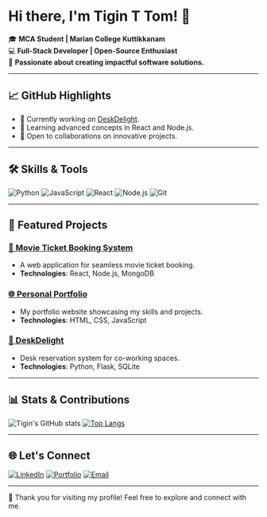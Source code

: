 # Hi there, I'm Tigin T Tom! 👋

🎓 **MCA Student | Marian College Kuttikkanam**  
💻 **Full-Stack Developer | Open-Source Enthusiast**  
🌟 **Passionate about creating impactful software solutions.**

---

## 📈 GitHub Highlights
- 🔭 Currently working on [DeskDelight](https://github.com/Tigin-T-om/DeskDelight).
- 🌱 Learning advanced concepts in React and Node.js.
- 🤝 Open to collaborations on innovative projects.

---

## 🛠️ Skills & Tools
![Python](https://img.shields.io/badge/-Python-3776AB?logo=python&logoColor=white)
![JavaScript](https://img.shields.io/badge/-JavaScript-F7DF1E?logo=javascript&logoColor=black)
![React](https://img.shields.io/badge/-React-61DAFB?logo=react&logoColor=black)
![Node.js](https://img.shields.io/badge/-Node.js-339933?logo=node.js&logoColor=white)
![Git](https://img.shields.io/badge/-Git-F05032?logo=git&logoColor=white)

---

## 🚀 Featured Projects
### [🎥 Movie Ticket Booking System](https://github.com/Tigin-T-om/Movie_ticket)
- A web application for seamless movie ticket booking.
- **Technologies**: React, Node.js, MongoDB

### [🌐 Personal Portfolio](https://github.com/Tigin-T-om/Portfolio)
- My portfolio website showcasing my skills and projects.
- **Technologies**: HTML, CSS, JavaScript

### [💼 DeskDelight](https://github.com/Tigin-T-om/DeskDelight)
- Desk reservation system for co-working spaces.
- **Technologies**: Python, Flask, SQLite

---

## 📊 Stats & Contributions
![Tigin's GitHub stats](https://github-readme-stats.vercel.app/api?username=Tigin-T-om&show_icons=true&theme=radical)
[![Top Langs](https://github-readme-stats.vercel.app/api/top-langs/?username=Tigin-T-om&layout=compact&theme=radical)](https://github.com/Tigin-T-om)

---

## 🌐 Let's Connect
[![LinkedIn](https://img.shields.io/badge/-LinkedIn-0077B5?logo=linkedin&logoColor=white)](https://www.linkedin.com/in/yourprofile)
[![Portfolio](https://img.shields.io/badge/-Portfolio-black?logo=github&logoColor=white)](https://tigin-portfolio.com)
[![Email](https://img.shields.io/badge/-Email-D14836?logo=gmail&logoColor=white)](mailto:your-email@example.com)

---

🙌 Thank you for visiting my profile! Feel free to explore and connect with me.
